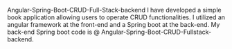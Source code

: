 Angular-Spring-Boot-CRUD-Full-Stack-backend
I have developed a simple book application allowing users to operate CRUD functionalities.
I utilized an angular framework at the front-end and a Spring boot at the back-end.
My back-end Spring boot code is @ Angular-Spring-Boot-CRUD-Fullstack-backend.
